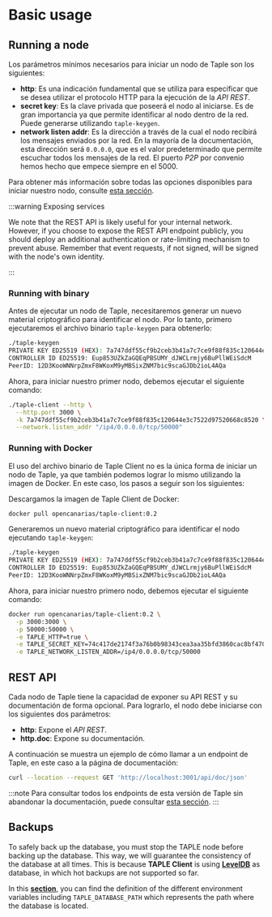 # Basic usage

## Running a node

<!--
Explicar los parámetros básicos para ejecutar un nodo. Poner referencia a la página de configuración con todas las opciones.

Podemos tomar como referencia la página del tutorial antiguo de running nodes, hacer para la versión ejecutable, y despues comentar que se puede hacer con docker y que lo más fácil es usar variables de entorno. Hacer referencia ala pagina de configuración donde se explica como se traducen paŕametros de linea de comandos a variables de entorno y poner un ejemplo. 
-->
Los parámetros mínimos necesarios para iniciar un nodo de Taple son los siguientes:

  * **http**: Es una indicación fundamental que se utiliza para especificar que se desea utilizar el protocolo HTTP para la ejecución de la *API REST*.
  * **secret key**:  Es la clave privada que poseerá el nodo al iniciarse. Es de gran importancia ya que permite identificar al nodo dentro de la red. Puede generarse utilizando `taple-keygen`.
  * **network listen addr**: Es la dirección a través de la cual el nodo recibirá los mensajes enviados por la red. En la mayoría de la documentación, esta dirección será `0.0.0.0`, que es el valor predeterminado que permite escuchar todos los mensajes de la red. El puerto *P2P* por convenio hemos hecho que empece siempre en el 5000.

Para obtener más información sobre todas las opciones disponibles para iniciar nuestro nodo, consulte [esta sección](client-config.md).

:::warning Exposing services

We note that the REST API is likely useful for your internal network. However, if you choose to expose the REST API endpoint publicly, you should deploy an additional authentication or rate-limiting mechanism to prevent abuse. Remember that event requests, if not signed, will be signed with the node's own identity. 

:::

### Running with binary

Antes de ejecutar un nodo de Taple, necesitaremos generar un nuevo material criptográfico para identificar el nodo. Por lo tanto, primero ejecutaremos el archivo binario `taple-keygen` para obtenerlo:

```bash
./taple-keygen 
PRIVATE KEY ED25519 (HEX): 7a747ddf55cf9b2ceb3b41a7c7ce9f88f835c120644e3c7522d97520668c8520
CONTROLLER ID ED25519: Eup853UZkZaGQEqPBSUMY_dJWCLrmjy6BuPllWEiSdcM
PeerID: 12D3KooWNNrpZmxF8WKoxM9yMBSixZNM7bic9scaGJDb2ioL4AQa
```

Ahora, para iniciar nuestro primer nodo, debemos ejecutar el siguiente comando:

```bash
./taple-client --http \
  --http.port 3000 \
  -k 7a747ddf55cf9b2ceb3b41a7c7ce9f88f835c120644e3c7522d97520668c8520 \
  --network.listen_addr "/ip4/0.0.0.0/tcp/50000"
```

### Running with Docker

El uso del archivo binario de Taple Client no es la única forma de iniciar un nodo de Taple, ya que también podemos lograr lo mismo utilizando la imagen de Docker. En este caso, los pasos a seguir son los siguientes:

Descargamos la imagen de Taple Client de Docker:

```bash
docker pull opencanarias/taple-client:0.2
```

Generaremos un nuevo material criptográfico para identificar el nodo ejecutando `taple-keygen`:

```bash
./taple-keygen 
PRIVATE KEY ED25519 (HEX): 7a747ddf55cf9b2ceb3b41a7c7ce9f88f835c120644e3c7522d97520668c8520
CONTROLLER ID ED25519: Eup853UZkZaGQEqPBSUMY_dJWCLrmjy6BuPllWEiSdcM
PeerID: 12D3KooWNNrpZmxF8WKoxM9yMBSixZNM7bic9scaGJDb2ioL4AQa
```

Ahora, para iniciar nuestro primero nodo, debemos ejecutar el siguiente comando:

```bash
docker run opencanarias/taple-client:0.2 \
  -p 3000:3000 \
  -p 50000:50000 \
  -e TAPLE_HTTP=true \
  -e TAPLE_SECRET_KEY=74c417de2174f3a76b0b98343cea3aa35bfd3860cac8bf470092c3e751745c1a \
  -e TAPLE_NETWORK_LISTEN_ADDR=/ip4/0.0.0.0/tcp/50000
```

## REST API

Cada nodo de Taple tiene la capacidad de exponer su API REST y su documentación de forma opcional. Para lograrlo, el nodo debe iniciarse con los siguientes dos parámetros:

  * **http**: Expone el *API REST*.
  * **http.doc**: Expone su documentación.

A continuación se muestra un ejemplo de cómo llamar a un endpoint de Taple, en este caso a la página de documentación:

```bash
curl --location --request GET 'http://localhost:3001/api/doc/json'
```

:::note
Para consultar todos los endpoints de esta versión de Taple sin abandonar la documentación, puede consultar [esta sección](../api-rest/create-a-new-event-request.api.mdx).
:::

## Backups

To safely back up the database, you must stop the TAPLE node before backing up the database. This way, we will guarantee the consistency of the database at all times. This is because **TAPLE Client** is using **[LevelDB](https://github.com/google/leveldb)** as database, in which hot backups are not supported so far.

In this **[section](./client-config.md#environment-variables)**, you can find the definition of the different environment variables including `TAPLE_DATABASE_PATH` which represents the path where the database is located.